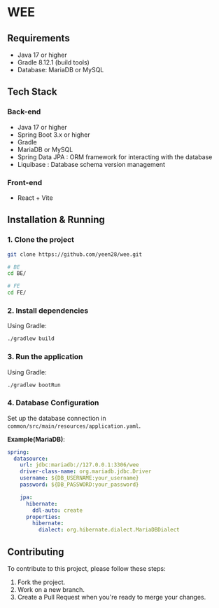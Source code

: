 # WEE

## Requirements
- Java 17 or higher
- Gradle 8.12.1 (build tools)
- Database: MariaDB or MySQL

## Tech Stack
### Back-end
- Java 17 or higher
- Spring Boot 3.x or higher
- Gradle
- MariaDB or MySQL
- Spring Data JPA : ORM framework for interacting with the database
- Liquibase : Database schema version management

### Front-end
- React + Vite

## Installation & Running
### 1. Clone the project
```bash
git clone https://github.com/yeen28/wee.git

# BE
cd BE/

# FE
cd FE/
```
### 2. Install dependencies
Using Gradle:
```bash
./gradlew build
```

### 3. Run the application
Using Gradle:
```bash
./gradlew bootRun
```

### 4. Database Configuration
Set up the database connection in ```common/src/main/resources/application.yaml```.

**Example(MariaDB)**:
```yaml
spring:
  datasource:
    url: jdbc:mariadb://127.0.0.1:3306/wee
    driver-class-name: org.mariadb.jdbc.Driver
    username: ${DB_USERNAME:your_username}
    password: ${DB_PASSWORD:your_password}

    jpa:
      hibernate:
        ddl-auto: create
      properties:
        hibernate:
          dialect: org.hibernate.dialect.MariaDBDialect
```

## Contributing
To contribute to this project, please follow these steps:
1. Fork the project.
2. Work on a new branch.
3. Create a Pull Request when you're ready to merge your changes.